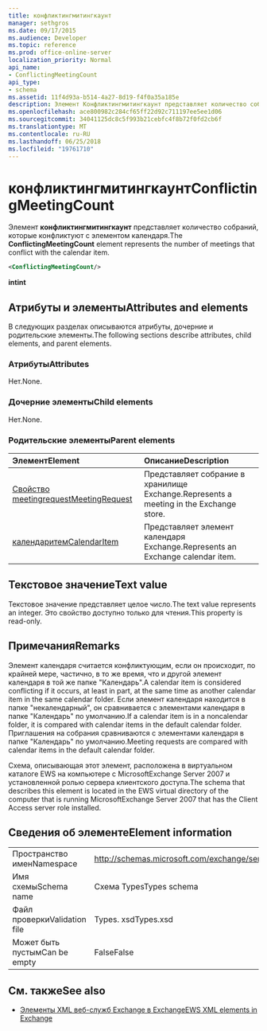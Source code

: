 ```yaml
---
title: конфликтингмитингкаунт
manager: sethgros
ms.date: 09/17/2015
ms.audience: Developer
ms.topic: reference
ms.prod: office-online-server
localization_priority: Normal
api_name:
- ConflictingMeetingCount
api_type:
- schema
ms.assetid: 11f4d93a-b514-4a27-8d19-f4f0a35a185e
description: Элемент Конфликтингмитингкаунт представляет количество собраний, которые конфликтуют с элементом календаря.
ms.openlocfilehash: ace800982c284cf65ff22d92c711197ee5ee1d06
ms.sourcegitcommit: 34041125dc8c5f993b21cebfc4f8b72f0fd2cb6f
ms.translationtype: MT
ms.contentlocale: ru-RU
ms.lasthandoff: 06/25/2018
ms.locfileid: "19761710"
---
```

# <a name="conflictingmeetingcount"></a><span data-ttu-id="989b1-103">конфликтингмитингкаунт</span><span class="sxs-lookup"><span data-stu-id="989b1-103">ConflictingMeetingCount</span></span>

<span data-ttu-id="989b1-104">Элемент **конфликтингмитингкаунт** представляет количество собраний, которые конфликтуют с элементом календаря.</span><span class="sxs-lookup"><span data-stu-id="989b1-104">The **ConflictingMeetingCount** element represents the number of meetings that conflict with the calendar item.</span></span> 
  
```xml
<ConflictingMeetingCount/>
```

 <span data-ttu-id="989b1-105">**int**</span><span class="sxs-lookup"><span data-stu-id="989b1-105">**int**</span></span>
## <a name="attributes-and-elements"></a><span data-ttu-id="989b1-106">Атрибуты и элементы</span><span class="sxs-lookup"><span data-stu-id="989b1-106">Attributes and elements</span></span>

<span data-ttu-id="989b1-107">В следующих разделах описываются атрибуты, дочерние и родительские элементы.</span><span class="sxs-lookup"><span data-stu-id="989b1-107">The following sections describe attributes, child elements, and parent elements.</span></span>
  
### <a name="attributes"></a><span data-ttu-id="989b1-108">Атрибуты</span><span class="sxs-lookup"><span data-stu-id="989b1-108">Attributes</span></span>

<span data-ttu-id="989b1-109">Нет.</span><span class="sxs-lookup"><span data-stu-id="989b1-109">None.</span></span>
  
### <a name="child-elements"></a><span data-ttu-id="989b1-110">Дочерние элементы</span><span class="sxs-lookup"><span data-stu-id="989b1-110">Child elements</span></span>

<span data-ttu-id="989b1-111">Нет.</span><span class="sxs-lookup"><span data-stu-id="989b1-111">None.</span></span>
  
### <a name="parent-elements"></a><span data-ttu-id="989b1-112">Родительские элементы</span><span class="sxs-lookup"><span data-stu-id="989b1-112">Parent elements</span></span>

|<span data-ttu-id="989b1-113">**Элемент**</span><span class="sxs-lookup"><span data-stu-id="989b1-113">**Element**</span></span>|<span data-ttu-id="989b1-114">**Описание**</span><span class="sxs-lookup"><span data-stu-id="989b1-114">**Description**</span></span>|
|:-----|:-----|
|[<span data-ttu-id="989b1-115">Свойство meetingrequest</span><span class="sxs-lookup"><span data-stu-id="989b1-115">MeetingRequest</span></span>](meetingrequest.md) <br/> |<span data-ttu-id="989b1-116">Представляет собрание в хранилище Exchange.</span><span class="sxs-lookup"><span data-stu-id="989b1-116">Represents a meeting in the Exchange store.</span></span>  <br/> |
|[<span data-ttu-id="989b1-117">календаритем</span><span class="sxs-lookup"><span data-stu-id="989b1-117">CalendarItem</span></span>](calendaritem.md) <br/> |<span data-ttu-id="989b1-118">Представляет элемент календаря Exchange.</span><span class="sxs-lookup"><span data-stu-id="989b1-118">Represents an Exchange calendar item.</span></span>  <br/> |
   
## <a name="text-value"></a><span data-ttu-id="989b1-119">Текстовое значение</span><span class="sxs-lookup"><span data-stu-id="989b1-119">Text value</span></span>

<span data-ttu-id="989b1-120">Текстовое значение представляет целое число.</span><span class="sxs-lookup"><span data-stu-id="989b1-120">The text value represents an integer.</span></span> <span data-ttu-id="989b1-121">Это свойство доступно только для чтения.</span><span class="sxs-lookup"><span data-stu-id="989b1-121">This property is read-only.</span></span>
  
## <a name="remarks"></a><span data-ttu-id="989b1-122">Примечания</span><span class="sxs-lookup"><span data-stu-id="989b1-122">Remarks</span></span>

<span data-ttu-id="989b1-123">Элемент календаря считается конфликтующим, если он происходит, по крайней мере, частично, в то же время, что и другой элемент календаря в той же папке "Календарь".</span><span class="sxs-lookup"><span data-stu-id="989b1-123">A calendar item is considered conflicting if it occurs, at least in part, at the same time as another calendar item in the same calendar folder.</span></span> <span data-ttu-id="989b1-124">Если элемент календаря находится в папке "некалендарный", он сравнивается с элементами календаря в папке "Календарь" по умолчанию.</span><span class="sxs-lookup"><span data-stu-id="989b1-124">If a calendar item is in a noncalendar folder, it is compared with calendar items in the default calendar folder.</span></span> <span data-ttu-id="989b1-125">Приглашения на собрания сравниваются с элементами календаря в папке "Календарь" по умолчанию.</span><span class="sxs-lookup"><span data-stu-id="989b1-125">Meeting requests are compared with calendar items in the default calendar folder.</span></span>
  
<span data-ttu-id="989b1-126">Схема, описывающая этот элемент, расположена в виртуальном каталоге EWS на компьютере с MicrosoftExchange Server 2007 и установленной ролью сервера клиентского доступа.</span><span class="sxs-lookup"><span data-stu-id="989b1-126">The schema that describes this element is located in the EWS virtual directory of the computer that is running MicrosoftExchange Server 2007 that has the Client Access server role installed.</span></span>
  
## <a name="element-information"></a><span data-ttu-id="989b1-127">Сведения об элементе</span><span class="sxs-lookup"><span data-stu-id="989b1-127">Element information</span></span>

|||
|:-----|:-----|
|<span data-ttu-id="989b1-128">Пространство имен</span><span class="sxs-lookup"><span data-stu-id="989b1-128">Namespace</span></span>  <br/> |http://schemas.microsoft.com/exchange/services/2006/types  <br/> |
|<span data-ttu-id="989b1-129">Имя схемы</span><span class="sxs-lookup"><span data-stu-id="989b1-129">Schema name</span></span>  <br/> |<span data-ttu-id="989b1-130">Схема Types</span><span class="sxs-lookup"><span data-stu-id="989b1-130">Types schema</span></span>  <br/> |
|<span data-ttu-id="989b1-131">Файл проверки</span><span class="sxs-lookup"><span data-stu-id="989b1-131">Validation file</span></span>  <br/> |<span data-ttu-id="989b1-132">Types. xsd</span><span class="sxs-lookup"><span data-stu-id="989b1-132">Types.xsd</span></span>  <br/> |
|<span data-ttu-id="989b1-133">Может быть пустым</span><span class="sxs-lookup"><span data-stu-id="989b1-133">Can be empty</span></span>  <br/> |<span data-ttu-id="989b1-134">False</span><span class="sxs-lookup"><span data-stu-id="989b1-134">False</span></span>  <br/> |
   
## <a name="see-also"></a><span data-ttu-id="989b1-135">См. также</span><span class="sxs-lookup"><span data-stu-id="989b1-135">See also</span></span>



- [<span data-ttu-id="989b1-136">Элементы XML веб-служб Exchange в Exchange</span><span class="sxs-lookup"><span data-stu-id="989b1-136">EWS XML elements in Exchange</span></span>](ews-xml-elements-in-exchange.md)

